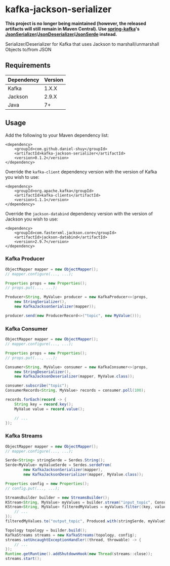 # kafka-jackson-serializer
**This project is no longer being maintained (however, the released artifacts will still remain in Maven Central). Use [spring-kafka](http://projects.spring.io/spring-kafka/)'s [JsonSerializer](https://docs.spring.io/spring-kafka/api/org/springframework/kafka/support/serializer/JsonSerializer.html)/[JsonDeserializer](https://docs.spring.io/spring-kafka/api/org/springframework/kafka/support/serializer/JsonDeserializer.html)/[JsonSerde](https://docs.spring.io/spring-kafka/api/org/springframework/kafka/support/serializer/JsonSerde.html) instead.**

Serializer/Deserializer for Kafka that uses Jackson to marshall/unmarshall Objects to/from JSON

## Requirements
| Dependency | Version |
| ------- | ------------------ |
| Kafka | 1.X.X |
| Jackson | 2.9.X |
| Java | 7+ |

## Usage
Add the following to your Maven dependency list:
```
<dependency>
    <groupId>com.github.daniel-shuy</groupId>
    <artifactId>kafka-jackson-serializer</artifactId>
    <version>0.1.2</version>
</dependency>
```
Override the `kafka-client` dependency version with the version of Kafka you wish to use:
```
<dependency>
    <groupId>org.apache.kafka</groupId>
    <artifactId>kafka-clients</artifactId>
    <version>1.1.1</version>
</dependency>
```
Override the `jackson-databind` dependency version with the version of Jackson you wish to use:
```
<dependency>
    <groupId>com.fasterxml.jackson.core</groupId>
    <artifactId>jackson-databind</artifactId>
    <version>2.9.7</version>
</dependency>
```

### Kafka Producer
```java
ObjectMapper mapper = new ObjectMapper();
// mapper.configure(..., ...);

Properties props = new Properties();
// props.put(..., ...);

Producer<String, MyValue> producer = new KafkaProducer<>(props,
    new StringSerializer(),
    new KafkaJacksonSerializer(mapper));

producer.send(new ProducerRecord<>("topic", new MyValue()));
```

### Kafka Consumer
```java
ObjectMapper mapper = new ObjectMapper();
// mapper.configure(..., ...);

Properties props = new Properties();
// props.put(..., ...);

Consumer<String, MyValue> consumer = new KafkaConsumer<>(props,
    new StringDeserializer(),
    new KafkaJacksonDeserializer(mapper, MyValue.class));

consumer.subscribe("topic");
ConsumerRecords<String, MyValue> records = consumer.poll(100);

records.forEach(record -> {
    String key = record.key();
    MyValue value = record.value();

    // ...
});
```

### Kafka Streams
```java
ObjectMapper mapper = new ObjectMapper();
// mapper.configure(..., ...);

Serde<String> stringSerde = Serdes.String();
Serde<MyValue> myValueSerde = Serdes.serdeFrom(
        new KafkaJacksonSerializer(mapper), 
        new KafkaJacksonDeserializer(mapper, MyValue.class));

Properties config = new Properties();
// config.put(..., ...);

StreamsBuilder builder = new StreamsBuilder();
KStream<String, MyValue> myValues = builder.stream("input_topic", Consumed.with(stringSerde, myValueSerde));
KStream<String, MyValue> filteredMyValues = myValues.filter((key, value) -> {
    // ...
});
filteredMyValues.to("output_topic", Produced.with(stringSerde, myValueSerde));

Topology topology = builder.build();
KafkaStreams streams = new KafkaStreams(topology, config);
streams.setUncaughtExceptionHandler((thread, throwable) -> {
    // ...
});
Runtime.getRuntime().addShutdownHook(new Thread(streams::close));
streams.start();
```

